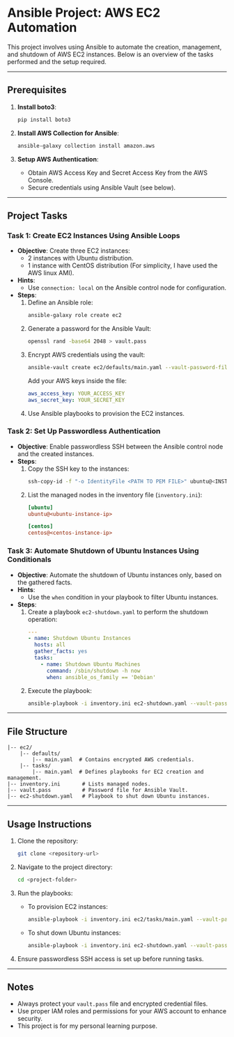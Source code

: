# Ansible Project: AWS EC2 Automation

This project involves using Ansible to automate the creation, management, and shutdown of AWS EC2 instances. Below is an overview of the tasks performed and the setup required.

---

## Prerequisites

1. **Install boto3**:
   ```bash
   pip install boto3
   ```

2. **Install AWS Collection for Ansible**:
   ```bash
   ansible-galaxy collection install amazon.aws
   ```

3. **Setup AWS Authentication**:
   - Obtain AWS Access Key and Secret Access Key from the AWS Console.
   - Secure credentials using Ansible Vault (see below).

---

## Project Tasks

### Task 1: Create EC2 Instances Using Ansible Loops

- **Objective**: Create three EC2 instances:
  - 2 instances with Ubuntu distribution.
  - 1 instance with CentOS distribution (For simplicity, I have used the AWS linux AMI).
- **Hints**:
  - Use `connection: local` on the Ansible control node for configuration.
- **Steps**:
  1. Define an Ansible role:
     ```bash
     ansible-galaxy role create ec2
     ```
  2. Generate a password for the Ansible Vault:
     ```bash
     openssl rand -base64 2048 > vault.pass
     ```
  3. Encrypt AWS credentials using the vault:
     ```bash
     ansible-vault create ec2/defaults/main.yaml --vault-password-file vault.pass
     ```
     Add your AWS keys inside the file:
     ```yaml
     aws_access_key: YOUR_ACCESS_KEY
     aws_secret_key: YOUR_SECRET_KEY
     ```
  4. Use Ansible playbooks to provision the EC2 instances.

### Task 2: Set Up Passwordless Authentication

- **Objective**: Enable passwordless SSH between the Ansible control node and the created instances.
- **Steps**:
  1. Copy the SSH key to the instances:
     ```bash
     ssh-copy-id -f "-o IdentityFile <PATH TO PEM FILE>" ubuntu@<INSTANCE_PUBLIC_IP>
     ```
  2. List the managed nodes in the inventory file (`inventory.ini`):
     ```ini
     [ubuntu]
     ubuntu@<ubuntu-instance-ip>
     
     [centos]
     centos@<centos-instance-ip>
     ```

### Task 3: Automate Shutdown of Ubuntu Instances Using Conditionals

- **Objective**: Automate the shutdown of Ubuntu instances only, based on the gathered facts.
- **Hints**:
  - Use the `when` condition in your playbook to filter Ubuntu instances.
- **Steps**:
  1. Create a playbook `ec2-shutdown.yaml` to perform the shutdown operation:
     ```yaml
     ---
     - name: Shutdown Ubuntu Instances
       hosts: all
       gather_facts: yes
       tasks:
         - name: Shutdown Ubuntu Machines
           command: /sbin/shutdown -h now
           when: ansible_os_family == 'Debian'
     ```
  2. Execute the playbook:
     ```bash
     ansible-playbook -i inventory.ini ec2-shutdown.yaml --vault-password-file vault.pass
     ```

---

## File Structure

```plaintext
|-- ec2/
    |-- defaults/
        |-- main.yaml  # Contains encrypted AWS credentials.
    |-- tasks/
        |-- main.yaml  # Defines playbooks for EC2 creation and management.
|-- inventory.ini       # Lists managed nodes.
|-- vault.pass          # Password file for Ansible Vault.
|-- ec2-shutdown.yaml   # Playbook to shut down Ubuntu instances.
```

---

## Usage Instructions

1. Clone the repository:
   ```bash
   git clone <repository-url>
   ```

2. Navigate to the project directory:
   ```bash
   cd <project-folder>
   ```

3. Run the playbooks:
   - To provision EC2 instances:
     ```bash
     ansible-playbook -i inventory.ini ec2/tasks/main.yaml --vault-password-file vault.pass
     ```
   - To shut down Ubuntu instances:
     ```bash
     ansible-playbook -i inventory.ini ec2-shutdown.yaml --vault-password-file vault.pass
     ```

4. Ensure passwordless SSH access is set up before running tasks.

---

## Notes

- Always protect your `vault.pass` file and encrypted credential files.
- Use proper IAM roles and permissions for your AWS account to enhance security.
- This project is for my personal learning purpose.

